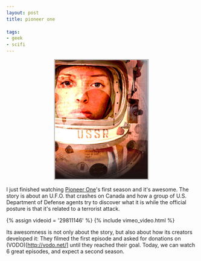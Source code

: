 ```yaml
---
layout: post
title: pioneer one

tags:
- geek
- scifi
---
```


<div style="text-align:center">
    <img src="uploads/pioneer_one.jpg" />
</div>

I just finished watching [Pioneer One](http://pioneerone.tv)'s first season and it's awesome. The story is about an U.F.O. that crashes on Canada and how a group of U.S. Department of Defense agents try to discover what it is while the official posture is that it's related to a terrorist attack.

{% assign videoid = '29811146' %}
{% include vimeo_video.html %}

Its awesomness is not only about the story, but also about how its creators developed it: They filmed the first episode and asked for donations on (VODO)[http://vodo.net/] until they reached their goal. Today, we can watch 6 great episodes, and expect a second season.
